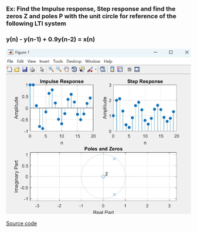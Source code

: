 ### Ex: Find the Impulse response, Step response and find the zeros Z and poles P with the unit circle for reference of the following LTI system

### y(n) - y(n-1) + 0.9y(n-2) = x(n)

<img src="https://github.com/bathanh0309/DSP-Digital-Signal-Processing/blob/main/XLSTH/Test%201.jpg">

 [Source code](https://github.com/bathanh0309/DSP-Digital-Signal-Processing/blob/main/XLSTH/Test1.m)
